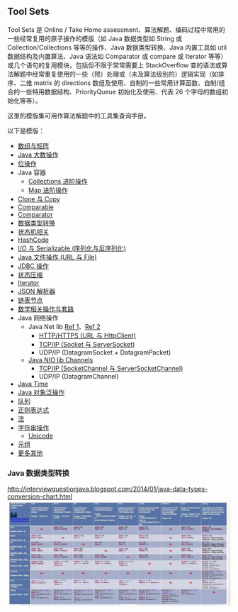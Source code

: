 ## Tool Sets
  
Tool Sets 是 Online / Take Home assessment、算法解题、编码过程中常用的一些经常复用的原子操作的模版（如 Java 数据类型如 String 或 Collection/Collections 等等的操作、Java 数据类型转换、Java 内置工具如 util 数据结构及内置算法、Java 语法如 Comparator 或 compare 或 Iterator 等等）或几个语句的复用模块，包括但不限于常常需要上 StackOverflow 查的语法或算法解题中经常重复使用的一些（预）处理或（未及算法级别的）逻辑实现（如排序、二维 matrix 的 directions 数组及使用、自制的一些常用计算函数、自制/组合的一些特用数据结构、PriorityQueue 初始化及使用、代表 26 个字母的数组初始化等等）。  
  
这里的模版集可用作算法解题中的工具集查询手册。  
  
以下是模版：  
* [数组与矩阵](./Arrays(Matrix).java)
* [Java 大数操作](./BigNumber.java)
* [位操作](./Bitwise.java)
* Java 容器
  * [Collections 进阶操作](./Collections.java)
  * [Map 进阶操作](./Map.java)
* [Clone 与 Copy](./Clone(Copy).java)
* [Comparable](./Comparable.java)
* [Comparator](./Comparator.java)
* [数据类型转换](./DataTypeConversion.java)
* [状态机相关](./FSM(DFA).java)
* [HashCode](./HashCode.java)
* [I/O 与 Serializable (序列化与反序列化)](./IO(Serializable).java)
* [Java 文件操作 (URL 与 File)](./File.java)
* [JDBC 操作](./JDBC.java)
* [状态压缩](./StateCompression.java)
* [Iterator](./Iterator.java)
* [JSON 解析器](./JSONParser.java)
* [链表节点](./LinkedListNode.java)
* [数学相关操作与套路](./Math.java)
* Java 网络操作
  * Java Net lib [Ref 1](https://jenkov.com/tutorials/java-networking/index.html)、[Ref 2](https://www.cnblogs.com/czwbig/p/10018118.html)
    * [HTTP/HTTPS (URL 与 HttpClient)](./HTTP.java)
    * [TCP/IP (Socket 与 ServerSocket)](./TCP.java)
    * UDP/IP (DatagramSocket + DatagramPacket)
  * [Java NIO lib Channels](https://jenkov.com/tutorials/java-nio/channels.html)
    * [TCP/IP (SocketChannel 与 ServerSocketChannel)](./TCP.java)
    * UDP/IP (DatagramChannel)
* [Java Time](./Time.java)
* [Java 对象泛操作](./Object.java)
* [队列](./Queue.java)
* [正则表达式](./Regex.java)
* [流](./Stream.java)
* [字符串操作](./String.java)
  * [Unicode](./Unicode.java)
* [元组](./Tuple.java)
* [更多其他](../Program%20Languages%20Features/README.md)
  
### Java 数据类型转换
http://interviewquestionjava.blogspot.com/2014/01/java-data-types-conversion-chart.html  
![](./Java%20Data%20Type%20Conversion%20Chart.jpeg)  
